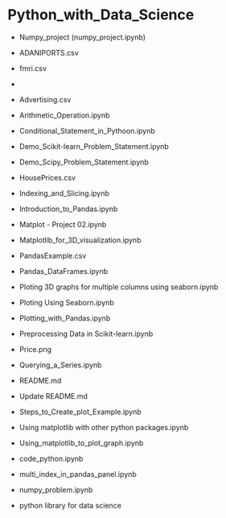 # Python_with_Data_Science
* Numpy_project (numpy_project.ipynb)
* ADANIPORTS.csv

* fmri.csv
* 
* Advertising.csv

* Arithmetic_Operation.ipynb

* Conditional_Statement_in_Pythoon.ipynb

* Demo_Scikit-learn_Problem_Statement.ipynb

* Demo_Scipy_Problem_Statement.ipynb

* HousePrices.csv

* Indexing_and_Slicing.ipynb

* Introduction_to_Pandas.ipynb

* Matplot - Project 02.ipynb

* Matplotlib_for_3D_visualization.ipynb

* PandasExample.csv

* Pandas_DataFrames.ipynb

* Ploting 3D graphs for multiple columns using seaborn.ipynb

* Ploting Using Seaborn.ipynb

* Plotting_with_Pandas.ipynb

* Preprocessing Data in Scikit-learn.ipynb

* Price.png

* Querying_a_Series.ipynb

* README.md

* Update README.md

* Steps_to_Create_plot_Example.ipynb

* Using matplotlib with other python packages.ipynb

* Using_matplotlib_to_plot_graph.ipynb

* code_python.ipynb

* multi_index_in_pandas_panel.ipynb

* numpy_problem.ipynb

* python library for data science
